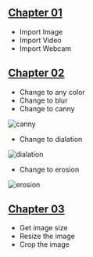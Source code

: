 ## [ Chapter 01](https://github.com/denuwan-yasodhana/computer_vision/blob/main/OpenCV/1.%20Read%20image%2C%20video%2C%20webcam.py)

- Import Image
- Import Video
- Import Webcam

## [ Chapter 02](https://github.com/denuwan-yasodhana/computer_vision/blob/main/OpenCV/Chapter%2002.py)

- Change to any color
- Change to blur
- Change to canny

![canny](https://user-images.githubusercontent.com/110303643/185772852-96a7e64e-d49b-45f3-b244-f14fe256b28f.jpg)

- Change to dialation

![dialation](https://user-images.githubusercontent.com/110303643/185773134-7c07838d-baee-42a8-bbfe-f2435e50b604.jpg)

- Change to erosion

![erosion](https://user-images.githubusercontent.com/110303643/185773212-d09897f2-311d-4658-8dfd-fa1917051118.png)

## [ Chapter 03](https://github.com/denuwan-yasodhana/computer_vision/blob/main/OpenCV/Chapter%2003.py)

- Get image size
- Resize the image
- Crop the image



